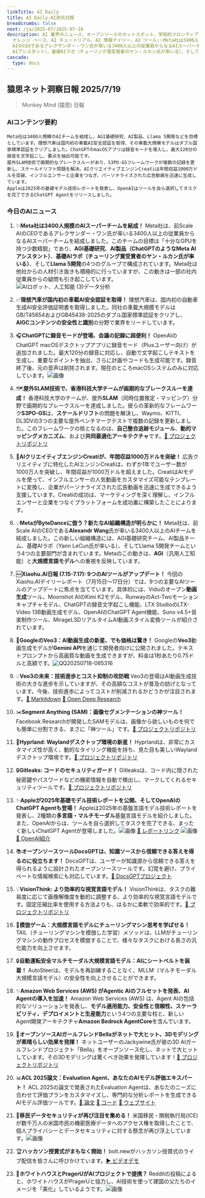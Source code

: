 ```yaml
---
linkTitle: AI Daily
title: AI Daily-AI资讯日报
breadcrumbs: false
next: /ja/2025-07/2025-07-18
description: AI 業界のニュース、オープンソースのホットスポット、学術的フロンティア、ビッグ V の意見を毎日厳選。AI 情報、AI デイリー、AI
  ナレッジ ベース、AI チュートリアル、AI 情報デイリー、AI ツール;✨Meta社は3400人規模のAIスーパーチームを結成！ Meta社は、前Scale
  AIのCEOであるアレクサンダー・ワン氏が率いる3400人以上の従業員からなるAIスーパーチームを結成しました。このチームの目標は「十分なGPUを持つ少数精鋭」であり、AGI基礎研究、AI製品（ChatGPTのようなMeta
  AIアシスタント）、基礎AIラボ（チューリング賞受賞者のヤン・ルカン氏が率いる）、そしてLlama 5開発の4つのグループで構成されています。Meta社は他社からの人材引き抜きも積極的に行っていますが、この動きは一部の社内従業員からの疑問も引き起こしています。
cascade:
  type: docs
---
```

## 猿思ネット洞察日報 2025/7/19

> Monkey Mind (猿思) 日報

### AIコンテンツ要約

```
Meta社は3400人規模のAIチームを結成し、AGI基礎研究、AI製品、Llama 5開発などを目標としています。理想汽車は国内初の車載AI安全認証を取得、その車載大規模モデルはダブル国家標準認証をクリアしました。ChatGPTのmacOSアプリは録音モードを導入し、最大120分の録音を文字起こし、要点を抽出可能です。
屋外SLAM技術で画期的なブレークスルーがあり、S3PO-GSフレームワークが複数の記録を更新し、スケールドリフト問題を解決。AIクリエイティブエンジンCreatiは年間収益1000万ドルを突破、インフルエンサーと企業をつなぎ、パーソナライズされた広告動画を迅速に生成しています。
Appleは2025年の基礎モデル技術レポートを発表し、OpenAIはツールを自ら選択してタスクを完了できるChatGPT Agentをリリースしました。
```

### 今日のAIニュース

1.  ✨**Meta社は3400人規模のAIスーパーチームを結成！** Meta社は、前Scale AIのCEOであるアレクサンダー・ワン氏が率いる3400人以上の従業員からなるAIスーパーチームを結成しました。このチームの目標は「十分なGPUを持つ少数精鋭」であり、**AGI基礎研究**、**AI製品（ChatGPTのようなMeta AIアシスタント）**、**基礎AIラボ（チューリング賞受賞者のヤン・ルカン氏が率いる）**、そして**Llama 5開発**の4つのグループで構成されています。Meta社は他社からの人材引き抜きも積極的に行っていますが、この動きは一部の社内従業員からの疑問も引き起こしています。![AIロボット、人工知能 (3)データ分析](https://pic.chinaz.com/picmap/202304251756311752_2.jpg)

2.  ✅**理想汽車が国内初の車載AI安全認証を取得！** 理想汽車は、国内初の自動車生成AI安全評価証明書を取得しました。同社の車載大規模モデルはGB/T45654およびGB45438-2025のダブル国家標準認証をクリアし、**AIGCコンテンツの安全性と識別**の分野で業界をリードしています。

3.  🎧**ChatGPTに録音モードが登場、会議の記録に超便利！** OpenAIのChatGPT macOSデスクトップアプリに録音モード（Plusユーザー向け）が追加されました。最大120分の録音に対応し、自動で文字起こしテキストを生成し、重要なポイントを抽出、さらに計画やコードも生成可能です。録音終了後、元の音声は削除されます。現在のところmacOSシステムのみに対応しています。![画像](https://upload.chinaz.com/2025/0718/6388845217455632271325327.png)

4.  🗺️**屋外SLAM技術で、香港科技大学チームが画期的なブレークスルーを達成！** 香港科技大学のチームが、屋外**SLAM**（同時位置推定・マッピング）分野で画期的なブレークスルーを達成しました。彼らの革新的なフレームワーク**S3PO-GS**は、**スケールドリフト**の問題を解決し、Waymo、KITTI、DL3DVの3つの主要な屋外ベンチマークテストで複数の記録を更新しました。このフレームワークの核となるのは、**自己整合追跡モジュール**、**動的マッピングメカニズム**、および**共同最適化アーキテクチャ**です。[🔗 プロジェクトリポジトリ](https://github.com/3DAgentWorld/S3PO-GS)

5.  🚀**AIクリエイティブエンジンCreatiが、年間収益1000万ドルを突破！** 広告クリエイティブに特化したAIエンジンCreatiは、わずか1年でユーザー数が1000万人を突破し、年間収益が1000万ドルを超えました。CreatiはAIモデルを使って、インフルエンサーの人気動画をカスタマイズ可能なテンプレートに変換し、企業がパーソナライズされた広告動画を迅速に生成できるよう支援しています。Creatiの成功は、マーケティングを深く理解し、インフルエンサーと企業をつなぐプラットフォームを成功裏に構築したことによります。

6.  💡**MetaがByteDanceに倣う？新たなAI組織構造が明らかに！** Meta社は、前Scale AIのCEOである**Alexandr Wang**氏が率いる3400人以上のAIチームを結成しました。この新しい組織構造には、AGI基礎研究チーム、AI製品チーム、基礎AIラボ（Yann LeCun氏が率いる）、そしてLlama 5開発チームという4つの主要部門が含まれています。Metaのこの動きは、**AGI**（汎用人工知能）と**大規模言語モデル**への重視を反映しています。

7.  🆕**Xiaohu.AI日報 (7.15-7.17): 9つのAIツールがアップデート！** 今回のXiaohu.AIデイリーレポート（7月15日〜17日分）では、9つの主要なAIツールのアップデートに焦点を当てています。具体的には、Viduのオープン**動画生成**ツール、Moonshot AIのKimi K2モデル、RunwayのAct-Twoモーションキャプチャモデル、ChatGPTの録音文字起こし機能、LTX StudioのLTX-Video 13B動画生成モデル、OpenAIのChatGPT Agent機能、Suno v4.5+音楽制作ツール、MirageLSDリアルタイムAI動画スタイル変換ツールが紹介されています。

8.  💸**GoogleのVeo3：AI動画生成の新星、でも価格は驚き！** Googleの**Veo3**動画生成モデルが**Gemini API**を通じて開発者向けに公開されました。テキストプロンプトから高画質な動画を生成できますが、料金は1秒あたり0.75ドルと高額です。![QQ20250718-085316](https://upload.chinaz.com/2025/0718/6388842560601069296867616.png)

9.  💡**Veo3の未来：技術進歩とコスト抑制の攻防戦** Veo3の登場はAI動画生成技術の大きな進歩を示していますが、その高額なコストが普及の妨げとなっています。今後、技術進歩によってコストが削減されるかどうかが注目されます。[🔗 Markitdown](https://github.com/microsoft/markitdown) [🔗 Open Deep Research](https://github.com/langchain-ai/open_deep_research)

10. ✂️**Segment Anything (SAM)：画像セグメンテーションの神ツール！** Facebook Researchが開発したSAMモデルは、画像から欲しいものを何でも簡単に分割できる、まさに「神ツール」です。[🔗 プロジェクトリポジトリ](https://github.com/facebookresearch/segment-anything)

11. 🌟**Hyprland: Waylandデスクトップ環境の新星！** Hyprlandは、非常にカスタマイズ性が高く、動的なタイリング機能を持ち、見た目も美しいWaylandデスクトップ環境です。[🔗 プロジェクトリポジトリ](https://github.com/hyprwm/Hyprland)

12. 🔒**Gitleaks: コードのセキュリティガード！** Gitleaksは、コード内に隠された秘密鍵やパスワードなどの機密情報を自動で検出し、マークしてくれるセキュリティツールです。[🔗 プロジェクトリポジトリ](https://github.com/gitleaks/gitleaks)

13. ✨**Appleが2025年基礎モデル技術レポートを公開、そしてOpenAIのChatGPT Agentも登場！** Appleは2025年の基盤言語モデル技術レポートを発表し、2種類の**多言語・マルチモーダル**基盤言語モデルを紹介しました。また、OpenAIからは、ツールを自ら選択してタスクを完了できる、まったく新しいChatGPT Agentが登場しました。![画像](https://image.jiqizhixin.com/uploads/editor/8365f316-1bd2-4c6f-be8f-db2fb0022cf8/640.png) [🔗 レポートリンク](https://machinelearning.apple.com/research/apple-foundation-models-tech-report-2025) ![画像](https://image.jiqizhixin.com/uploads/editor/f29a1fbe-3dff-4897-98ba-84ebfb73f6c1/640.gif) [🔗 OpenAI紹介](https://openai.com/index/introducing-chatgpt-agent/)

14. 📚**オープンソースツールDocsGPTは、知識ソースから信頼できる答えを得るのに役立ちます！** DocsGPTは、ユーザーが知識源から信頼できる答えを得られるように設計されたオープンソースツールです。幻覚を避け、プライベートな情報検索にも対応しています。[🔗 DocsGPTプロジェクト](https://github.com/arc53/DocsGPT)

15. 💡**VisionThink: より効率的な視覚言語モデル！** VisionThinkは、タスクの難易度に応じて画像解像度を動的に調整する、より効率的な視覚言語モデルです。固定圧縮比率を使用する方法よりも、はるかに柔軟で効率的です。[🔗 プロジェクトリポジトリ](https://github.com/dvlab-research/VisionThink)

16. 🧠**模倣ゲーム：大規模言語モデルにチューリングマシン思考を学ばせる！** TAIL（チューリングマシンを模倣した学習）メソッドは、LLMがチューリングマシンの動作プロセスを模倣することで、様々なタスクにおける長さの汎化能力を向上させます。

17. 🔒**自動運転安全マルチモーダル大規模言語モデル：AIにシートベルトを装着！** AutoSteerは、モデルを再訓練することなく、MLLM（マルチモーダル大規模言語モデル）の安全性を向上させることができます。

18. ✨**Amazon Web Services (AWS) がAgentic AIのフルセットを発表、AI Agentの導入を加速！** Amazon Web Services (AWS) は、Agent AIの包括的なソリューションを発表し、**モデル適用能力、安全性と信頼性、スケーラビリティ、デプロイメントと生産能力**という4つの主要な柱と、新しいAgent開発アーキテクチャ**Amazon Bedrock AgentCore**を含んでいます。

19. 💖**オープンソースAIガールフレンドBellaがネットで大ヒット、3Dモデリングが素晴らしい効果を発揮！** ネットユーザーのJackywine氏が彼の3D AIガールフレンドプロジェクト「Bella」をオープンソース化し、ネットで大ヒットしています。その3Dモデリングは驚くべき効果を発揮しています！[🔗 プロジェクトリポジトリ](https://github.com/Jackywine/Bella)

20. 📊**ACL 2025論文：Evaluation Agent、あなたのAIモデル評価エキスパート！** ACL 2025の論文で発表されたEvaluation Agentは、あなたのニーズに合わせて評価プランをカスタマイズし、専門的な分析レポートを生成できるAIモデル評価ツールです。[🔗 論文](https://arxiv.org/abs/2412.09645) [🔗 コード](https://github.com/Vchitect/Evaluation-Agent) [🔗 ウェブサイト](https://vchitect.github.io/Evaluation-Agent-project/)

21. 🚨**移民データセキュリティが再び注目を集める！** 米国移民・関税執行局(ICE)が数千万人の米国市民の機密医療データへのアクセス権を取得したことで、個人プライバシーとデータセキュリティに対する懸念が再び浮上しています。![画像](https://cdn4.cdn-telegram.org/file/OEWqIYIXOcEOUlIijFMNVc9tWLZP1Wct91NTECkNzMBPKbMQlFDWv5zsyWLa1DK7gXM2SmR_4tM271_Jz7PpkHNAubtOmMXmTBCRCY1xuhOhi9BUhGdWbaA6ebfZ-B9iuLeK4NQ5OdJ9dggxFOn6YEs3Ib254V08wF0kufZqJZXV0-NUHQjqAXpaM2txgITlXuKjkwKb21MeT_G29-f0u7yQ4Saoh-RlM4zF-eR1AWrckjxr8hEFWhZDKoJMyD-tysaSCKlLRfmtchJeQXogZG-hyk6MYNwfbauK87NlQVFJU4Flpv2YiELd_FzwWn-NHkPMfc41eBaFPTdn50w.jpg)

22. 🏆**ハッカソン授賞式がまもなく開始！** bolt.newがハッカソン授賞式のライブ配信を皆さんに呼びかけています。[▶️ ビデオデモ](https://video.twimg.com/amplify_video/1946268822316490752/vid/avc1/720x900/d0yyM2iBcc3_8Dbm.mp4?tag=14)

23. 🧐**ホワイトハウスとPragerUがAIプロジェクトで提携？** Redditの投稿によると、ホワイトハウスがPragerUと協力し、AI技術を使って建国の父たちのイメージを「美化」しているようです。![画像](https://external-preview.redd.it/bTV6eMvKLaPlZhjJZuSp6PdWZbQUtvx_L3DGTrFC-ok.png?width=640&crop=smart&auto=webp&s=9e5ac02ff917ccc5ef54008e5339be361178fb64)